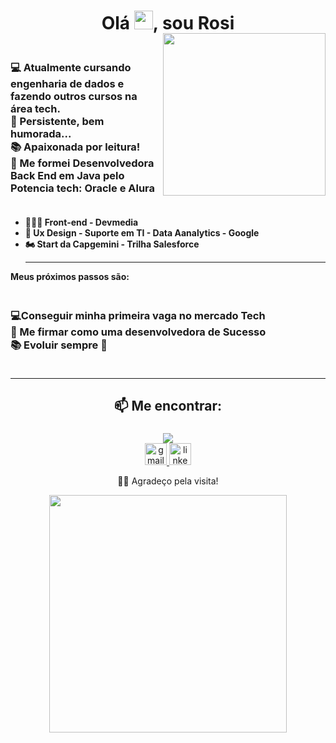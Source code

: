 <h1 align="center">Olá  <img src="https://media.giphy.com/media/hvRJCLFzcasrR4ia7z/giphy.gif" width="30px"/>, sou Rosi </h1>

<img align="right" width="260px" style="margin-top:-20px" src="https://www.animefeminist.com/wp-content/uploads/2020/04/type-computer-squid-girl.gif">  
<div style="margin: 20px 0; display:flex; gap:10px 5px;flex-wrap:wrap;">
<h3 align="left">
💻 Atualmente cursando engenharia de dados e fazendo outros cursos na área tech. <br> 💞️ Persistente, bem humorada... <br>📚 Apaixonada por leitura! <br>🧐 Me formei Desenvolvedora Back End em Java pelo <strong>Potencia tech:</strong> Oracle e Alura<br>
</h3>
</div>
  <ul><strong>   
  <li>👩🏻‍🚀 Front-end - Devmedia</li>
  <li>🚀 Ux Design - Suporte em TI - Data Aanalytics - <strong>Google</strong></><li>🏍 Start da Capgemini - Trilha Salesforce</li>
  </strong>
  
**********

</ul>
<strong>Meus próximos passos são: </strong><br>
<div style="margin: 20px 0; display:flex; gap:10px 5px;flex-wrap:wrap;">
<h3 align="left">
💻Conseguir minha primeira vaga no mercado Tech<br> 💞️ Me firmar como uma desenvolvedora de Sucesso <br>📚 Evoluir sempre 🚀 
</h3>
</div>

**********

###

<h2 align="center">📫 Me encontrar:</h2>

###

<div align="center">
<a href="https://github.com/rosi-matheus" target="_blank"><img src="https://img.shields.io/badge/GitHub-100000?style=for-the-badge&logo=github&logoColor=white"/a>
	<div align="center">
  <a href="mailto:rosivencendocomjesus@gmail.com" target="_blank">
    <img src="https://img.shields.io/static/v1?message=Gmail&logo=gmail&label=&color=D14836&logoColor=white&labelColor=&style=for-the-badge" height="35" alt="gmail logo" />
  </a>
  <a href="https://www.linkedin.com/in/rosiane-aparecida-da-silva-b06323258/" target="_blank">
    <img src="https://img.shields.io/static/v1?message=LinkedIn&logo=linkedin&label=&color=0077B5&logoColor=white&labelColor=&style=for-the-badge" height="35" alt="linkedin logo" />
  </a>

🧐💖 Agradeço pela visita!

<div align="center">
   <!-- <img height="350em" src="./.github/assets/cover_.png"/> -->
   <img height="380em" src="https://hollywoodforevertv.com.br/media/uploads/jenna-ortega-gif.gif"/>
